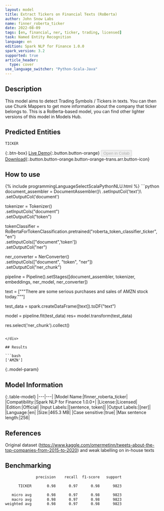 ```yaml
---
layout: model
title: Extract Tickers on Financial Texts (RoBerta)
author: John Snow Labs
name: finner_roberta_ticker
date: 2022-08-09
tags: [en, financial, ner, ticker, trading, licensed]
task: Named Entity Recognition
language: en
edition: Spark NLP for Finance 1.0.0
spark_version: 3.2
supported: true
article_header:
  type: cover
use_language_switcher: "Python-Scala-Java"
---
```


## Description

This model aims to detect Trading Symbols / Tickers in texts. You can then use Chunk Mappers to get more information about the company that ticker belongs to. This is a RoBerta-based model, you can find other lighter versions of this model in Models Hub.

## Predicted Entities

`TICKER`

{:.btn-box}
[Live Demo](https://demo.johnsnowlabs.com/public/NER_TICKER/){:.button.button-orange}
<button class="button button-orange" disabled>Open in Colab</button>
[Download](https://s3.amazonaws.com/auxdata.johnsnowlabs.com/finance/models/finner_roberta_ticker_en_1.0.0_3.2_1660036613729.zip){:.button.button-orange.button-orange-trans.arr.button-icon}

## How to use



<div class="tabs-box" markdown="1">
{% include programmingLanguageSelectScalaPythonNLU.html %}
```python
document_assembler = DocumentAssembler()\
      .setInputCol('text')\
      .setOutputCol('document')

tokenizer = Tokenizer()\
      .setInputCols("document")\
      .setOutputCol("token")

tokenClassifier = RoBertaForTokenClassification.pretrained("roberta_token_classifier_ticker", "en")\
  .setInputCols(["document",'token'])\
  .setOutputCol("ner")

ner_converter = NerConverter()\
      .setInputCols(["document", "token", "ner"])\
      .setOutputCol("ner_chunk")

pipeline = Pipeline().setStages([document_assembler,
                                 tokenizer, 
                                 embeddings,
                                 ner_model, 
                                 ner_converter])

text = ["""There are some serious purchases and sales of AMZN stock today."""]

test_data = spark.createDataFrame([text]).toDF("text")

model = pipeline.fit(test_data)
res= model.transform(test_data)

res.select('ner_chunk').collect()
```

</div>

## Results

```bash
['AMZN']
```

{:.model-param}
## Model Information

{:.table-model}
|---|---|
|Model Name:|finner_roberta_ticker|
|Compatibility:|Spark NLP for Finance 1.0.0+|
|License:|Licensed|
|Edition:|Official|
|Input Labels:|[sentence, token]|
|Output Labels:|[ner]|
|Language:|en|
|Size:|465.3 MB|
|Case sensitive:|true|
|Max sentence length:|256|

## References

Original dataset (https://www.kaggle.com/omermetinn/tweets-about-the-top-companies-from-2015-to-2020) and weak labelling on in-house texts

## Benchmarking

```bash
              precision    recall  f1-score   support

      TICKER       0.98      0.97      0.98      9823

   micro avg       0.98      0.97      0.98      9823
   macro avg       0.98      0.97      0.98      9823
weighted avg       0.98      0.97      0.98      9823
```
